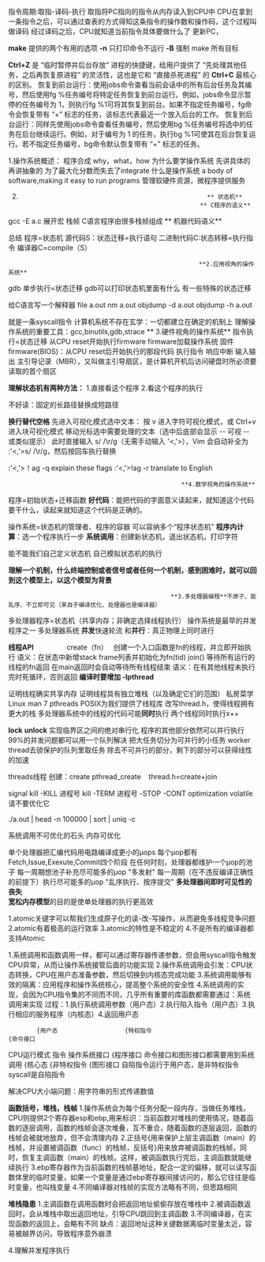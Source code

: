 指令周期:取指-译码-执行
取指将PC指向的指令从内存读入到CPU中
CPU在拿到一条指令之后，可以通过查表的方式得知这条指令的操作数和操作码，这个过程叫做译码
经过译码之后，CPU就知道当前指令具体要做什么了
更新PC，

**make** 提供的两个有用的选项
**-n** 只打印命令不运行
**-B** 强制 make 所有目标

**Ctrl+Z** 是 “临时暂停并后台存放” 进程的快捷键，给用户提供了 “先处理其他任务，之后再恢复原进程” 的灵活性，这也是它和 “直接杀死进程” 的 **Ctrl+C** 最核心的区别。
恢复到前台运行：使用jobs命令查看当前会话中的所有后台任务及其编号，然后使用fg %任务编号将特定任务恢复到前台运行。例如，jobs命令显示暂停的任务编号为 1，则执行fg %1可将其恢复到前台。如果不指定任务编号，fg命令会恢复带有 “+” 标志的任务，该标志代表最近一个放入后台的工作。
恢复到后台运行：同样先使用jobs命令查看任务编号，然后使用bg %任务编号将选中的任务在后台继续运行。例如，对于编号为 1 的任务，执行bg %1可使其在后台恢复运行。若不指定任务编号，bg命令默认恢复带有 “+” 标志的任务。

1.操作系统概述：
程序合成
why，what，how
为什么要学操作系统
先讲具体的再讲抽象的
为了最大化分数而失去了integrate
什么是操作系统
a body of software,making it easy to run programs
管理软硬件资源，微程序提供服务




2.
                                                            ** 状态机**
                                                          ** C程序的语义**
gcc -E a.c 展开宏
栈帧
C语言程序由很多栈帧组成
                                                          ** 机器代码语义**

总结
程序=状态机
  源代码S：状态迁移=执行语句
  二进制代码C:状态转移=执行指令
  编译器C=compile（S）

                                                          **2.应用视角的操作系统**
gdb 单步执行=状态迁移
  gdb可以打印状态机里面有什么
  有一些特殊的状态迁移

给C语言写一个解释器
  file a.out
  nm a.out
  objdump -d a.out
  objdump -h a.out
  
  就是一条syscall指令
计算机系统不存在玄学：一切都建立在确定的机制上
  理解操作系统的重要工具：gcc,binutils,gdb,strace
                                                         ** 3.硬件视角的操作系统**
指令执行=状态迁移
  从CPU reset开始执行firmware
  firmware加载操作系统
  固件firmware(BIOS)：从CPU reset后开始执行的那段代码
执行指令
响应中断
输入输出 
主引导记录（MBR），又叫做主引导扇区，是计算机开机后访问硬盘时所必须要读取的首个扇区

**理解状态机有两种方法：**
1.直接看这个程序
2.看这个程序的执行

不好读：固定的长路径替换成短路径

**换行替代空格** 
先进入可视化模式选中文本：
按 v 进入字符可视化模式，或 Ctrl+v 进入块可视化模式
移动光标选中需要处理的文本（选中后底部会显示 -- 可视 -- 或类似提示）
此时直接输入 s/ /\r/g（无需手动输入 '<,'>），Vim 会自动补全为 :'<,'>s/ /\r/g，然后按回车执行替换

:'<,'>！ag -q explain these flags
:'<,'>!ag -r translate to English


                                                     **4.数学视角的操作系统**

程序=初始状态+迁移函数
**好代码**：能把代码的字面意义读起来，就知道这个代码要干什么，读起来就知道这个代码是正确的。

操作系统=状态机的管理者、程序的容器
  可以容纳多个“程序状态机”
    **程序内计算**：选一个程序执行一步
    **系统调用**：创建新状态机，退出状态机，打印字符
  
能不能我们自己定义状态机
自己模拟状态机的执行

**理解一个机制，什么终端控制或者信号或者任何一个机制，感到困难时，就可以回到这个模型上，以这个模型为背景**








                                                  **3.多处理器编程**不原子、能乱序、不立即可见（来自于编译优化、处理器也是编译器）
多处理器程序=状态机（共享内存；非确定选择线程执行）
操作系统是最早的并发程序之一
多处理器系统
**并发**快速轮流
和**并行**：真正物理上同时进行

**线程API**                
create（fn）  
创建一个入口函数是fn的线程，并立即开始执行
语义：在状态中新增stack frame列表并初始化为fn(tid)
join()
等待所有运行的线程的fn返回
在main返回时会自动等待所有线程结束
语义：在有其他线程未执行完时死循环，否则返回
**编译时要增加 -lpthread**

证明线程确实共享内存
证明线程具有独立堆栈（以及确定它们的范围）
私房菜学Linux
man 7 pthreads
POSIX为我们提供了线程库
改写thread.h，使得线程拥有更大的栈
多处理器系统中的线程的代码可能**同时**执行
  两个线程同时执行x++

  
**lock**
**unlock**
  实现临界区之间的绝对串行化
  程序的其他部分依然可以并行执行
  99%的并发问题都可以用一个队列解决
    把大任务切分为可并行的小任务
    worker thread去锁保护的队列里取任务
    除去不可并行的部分，剩下的部分可以获得线性的加速
    
threads线程 
  创建：create
        pthread_create   
  thread.h=create+join

signal
  kill -KILL 进程号
  kill -TERM 进程号
       -STOP
       -CONT
optimization
volatile请不要优化它

./a.out | head -n 100000 | sort | uniq -c

    
系统调用不可优化的石头
内存可优化

单个处理器把汇编代码用电路编译成更小的μops
  每个μop都有Fetch,Issue,Exexute,Commit四个阶段
在任何时刻，处理器都维护一个μop的池子
  每一周期想池子补充尽可能多的μop
    "多发射"
  每一周期（在不违反编译正确性的前提下）执行尽可能多的μop
    "乱序执行、按序提交"
**多处理器间即时可见性的丧失**  
**宽松内存模型**的目的是使单处理器的执行更高效

1.atomic关键字可以帮我们生成原子化的读-改-写操作，从而避免多线程竞争问题
2.atomic有着极高的运行效率
3.atomic的特性是不稳定的
4.不是所有的编译器都支持Atomic


1.系统调用和函数调用一样，都可以通过寄存器传递参数，但会用syscall指令触发CPU异常，从而让操作系统接管后面的功能实现
2.操作系统调用会引发：CPU状态转换，CPU在用户态准备参数，然后切换到内核态完成功能
3.系统调用能够有效的隔离：应用程序和操作系统核心，提高整个系统的安全性
4.系统调用的实现，会因为CPU指令集的不同而不同，几乎所有重要的库函数都需要通过：系统调用来实现
过程：1.执行系统调用参数（用户态）2.执行陷入指令（用户态）3.执行相应的服务程序（内核态）4.返回用户态

            {用户态                   {特权指令                            {命令接口
CPU运行模式                   指令                        操作系统接口      {程序接口    命令接口和图形接口都需要用到系统调用
            {核心态                   {非特权指令                          {图形接口
自陷指令运行于用户态，是非特权指令
syscall是自陷指令

解决CPU大小端问题：用字符串的形式传递数值

**函数括号，堆栈，栈帧**
1.操作系统会为每个任务分配一段内存，当做任务堆栈，CPU则提供2个寄存器esp和ebp,用来标识：当前函数对堆栈的使用情况，随着函数的逐层调用，函数的栈帧会逐次堆叠，互不重合，随着函数的逐层返回，函数的栈帧会被就地放弃，但不会清理内存
2.正括号{用来保护上层主调函数（main）的栈帧，并设置被调函数（func）的栈帧，反括号}用来放弃被调函数的栈帧，同时，恢复主调函数（main）的栈帧。这样，被调函数执行完后，主调函数就能继续执行
3.ebp寄存器作为当前函数的栈帧基地址，配合一定的偏移，就可以读写函数体里的临时变量，如果一个变量是通过ebp寄存器间接访问的，那么它往往是临时变量，也叫栈变量
4.不同编译器对栈帧的实现方法略有不同，但思路相同

**堆栈隐患**
1.主调函数在调用函数时会把返回地址偷偷存放在堆栈中
2.被调函数返回时，会从堆栈中取出返回地址，引导CPU跳回到主调函数
3.不同编译器，在实现函数的返回上，会略有不同
缺点：返回地址这种关键数据离临时变量太近，容易被越界访问，导致程序意外崩溃



4.理解并发程序执行

